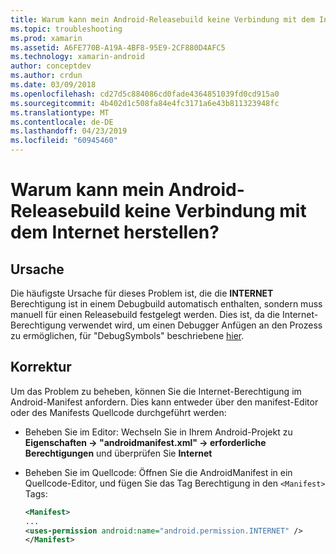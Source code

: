 ```yaml
---
title: Warum kann mein Android-Releasebuild keine Verbindung mit dem Internet herstellen?
ms.topic: troubleshooting
ms.prod: xamarin
ms.assetid: A6FE770B-A19A-4BF8-95E9-2CF880D4AFC5
ms.technology: xamarin-android
author: conceptdev
ms.author: crdun
ms.date: 03/09/2018
ms.openlocfilehash: cd27d5c884086cd0fade4364851039fd0cd915a0
ms.sourcegitcommit: 4b402d1c508fa84e4fc3171a6e43b811323948fc
ms.translationtype: MT
ms.contentlocale: de-DE
ms.lasthandoff: 04/23/2019
ms.locfileid: "60945460"
---
```

# <a name="why-cant-my-android-release-build-connect-to-the-internet"></a>Warum kann mein Android-Releasebuild keine Verbindung mit dem Internet herstellen?

## <a name="cause"></a>Ursache

Die häufigste Ursache für dieses Problem ist, die die **INTERNET** Berechtigung ist in einem Debugbuild automatisch enthalten, sondern muss manuell für einen Releasebuild festgelegt werden. Dies ist, da die Internet-Berechtigung verwendet wird, um einen Debugger Anfügen an den Prozess zu ermöglichen, für "DebugSymbols" beschriebene [hier](~/android/deploy-test/building-apps/build-process.md).


## <a name="fix"></a>Korrektur

Um das Problem zu beheben, können Sie die Internet-Berechtigung im Android-Manifest anfordern. Dies kann entweder über den manifest-Editor oder des Manifests Quellcode durchgeführt werden:

-   Beheben Sie im Editor: Wechseln Sie in Ihrem Android-Projekt zu **Eigenschaften -> "androidmanifest.xml" -> erforderliche Berechtigungen** und überprüfen Sie **Internet**

-   Beheben Sie im Quellcode: Öffnen Sie die AndroidManifest in ein Quellcode-Editor, und fügen Sie das Tag Berechtigung in den `<Manifest>` Tags:

    ```xml
    <Manifest>
    ...
    <uses-permission android:name="android.permission.INTERNET" />
    </Manifest>
    ```
